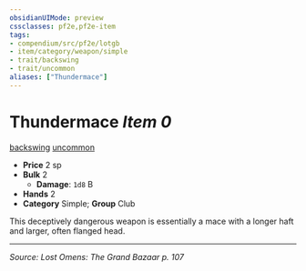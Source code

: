 ```yaml
---
obsidianUIMode: preview
cssclasses: pf2e,pf2e-item
tags:
- compendium/src/pf2e/lotgb
- item/category/weapon/simple
- trait/backswing
- trait/uncommon
aliases: ["Thundermace"]
---
```

# Thundermace *Item 0*  
[backswing](rules/traits/backswing.md "Backswing Weapon Trait")  [uncommon](rules/traits/uncommon.md "Uncommon Rarity Trait")  

- **Price** 2 sp
- **Bulk** 2
  - **Damage**: `1d8` B
- **Hands** 2
- **Category** Simple; **Group** Club 

This deceptively dangerous weapon is essentially a mace with a longer haft and larger, often flanged head.


---
*Source: Lost Omens: The Grand Bazaar p. 107*